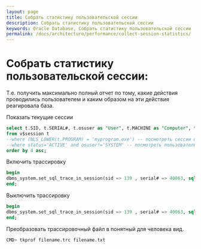 ```yaml
---
layout: page
title: Собрать статистику пользовательской сессии
description: Собрать статистику пользовательской сессии
keywords: Oracle Database, Собрать статистику пользовательской сессии
permalink: /docs/architecture/performance/collect-session-statistics/
---
```


# Собрать статистику пользовательской сессии:

Т.е. получить максимально полный отчет по тому, какие действия проводились пользователем и каким образом на эти действия реагировала база.

Показать текущие сессии

```sql
select t.SID, t.SERIAL#, t.osuser as "User", t.MACHINE as "Computer", t.PROGRAM as "Program"
from v$session t
--where (NLS_LOWER(t.PROGRAM) = 'myprogram.exe') -- посмотреть сессии от программы myprogram.exe
--where status='ACTIVE' and osuser!='SYSTEM' -- посмотреть пользовательские сессии
order by 4 asc;
```

Включить трассировку

```sql
begin
dbms_system.set_sql_trace_in_session(sid => 139 , serial# => 40063, sql_trace => true);
end;
```

Выключить трассировку

```sql
begin
dbms_system.set_sql_trace_in_session(sid => 139 , serial# => 40063, sql_trace => false);
end;
```

Преобразовать трассировочный файл в понятный для человека вид.

```sql
CMD> tkprof filename.trc filename.txt
```
